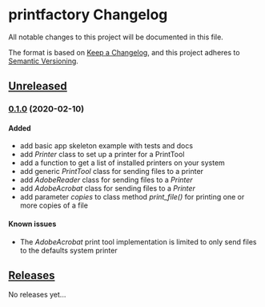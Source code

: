 # printfactory Changelog

All notable changes to this project will be documented in this file.

The format is based on [Keep a Changelog],
and this project adheres to [Semantic Versioning].

## [Unreleased]

### [0.1.0] (2020-02-10)

#### Added

- add basic app skeleton example with tests and docs
- add _Printer_ class to set up a printer for a PrintTool
- add a function to get a list of installed printers on your system 
- add generic _PrintTool_ class for sending files to a printer
- add _AdobeReader_ class for sending files to a _Printer_
- add _AdobeAcrobat_ class for sending files to a _Printer_
- add parameter _copies_ to class method _print_file()_ for printing one or more copies of a file

#### Known issues

- The _AdobeAcrobat_ print tool implementation is limited to only send files to the defaults system printer  

## [Releases]

No releases yet...


[unreleased]: https://github.com/dl6nm/printfactory/compare/master...develop
[0.1.0]: https://github.com/dl6nm/printfactory/releases/tag/0.1.0

[releases]: https://github.com/dl6nm/printfactory/releases

[Keep a Changelog]: https://keepachangelog.com/en/1.0.0/
[Semantic Versioning]: https://semver.org/spec/v2.0.0.html
